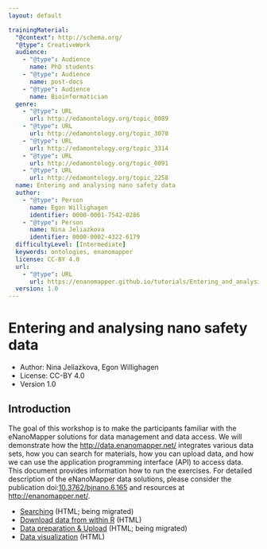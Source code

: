 ```yaml
---
layout: default

trainingMaterial:
  "@context": http://schema.org/
  "@type": CreativeWork
  audience:
    - "@type": Audience
      name: PhD students
    - "@type": Audience
      name: post-docs
    - "@type": Audience
      name: Bioinformatician
  genre:
    - "@type": URL
      url: http://edamontology.org/topic_0089
    - "@type": URL
      url: http://edamontology.org/topic_3070
    - "@type": URL
      url: http://edamontology.org/topic_3314
    - "@type": URL
      url: http://edamontology.org/topic_0091
    - "@type": URL
      url: http://edamontology.org/topic_2258
  name: Entering and analysing nano safety data
  author:
    - "@type": Person
      name: Egon Willighagen
      identifier: 0000-0001-7542-0286
    - "@type": Person
      name: Nina Jeliazkova
      identifier: 0000-0002-4322-6179
  difficultyLevel: [Intermediate]
  keywords: ontologies, enanomapper
  license: CC-BY 4.0
  url:
    - "@type": URL
      url: https://enanomapper.github.io/tutorials/Entering_and_analysing_nano_safety_data/readme.html
  version: 1.0
---
```


# Entering and analysing nano safety data

* Author: Nina Jeliazkova, Egon Willighagen
* License: CC-BY 4.0
* Version 1.0

## Introduction

The goal of this workshop is to make the participants familiar with the eNanoMapper solutions for
data management and data access. We will demonstrate how the http://data.enanomapper.net/ integrates
various data sets, how you can search for materials, how you can upload data, and how we can use the
application programming interface (API) to access data. This document provides information how to
run the exercises. For detailed description of the eNanoMapper data solutions, please consider
the publication doi:[10.3762/bjnano.6.165](https://doi.org/10.3762/bjnano.6.165) and resources at http://enanomapper.net/.

* [Searching](searching.html) (HTML; being migrated)
* [Download data from within R](downloading.html) (HTML)
* [Data preparation & Upload](uploading.html) (HTML; being migrated)
* [Data visualization](visualisation.html) (HTML)
